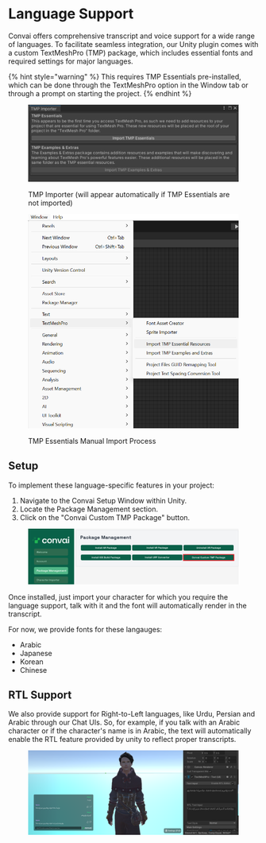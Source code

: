 # Language Support

Convai offers comprehensive transcript and voice support for a wide range of languages. To facilitate seamless integration, our Unity plugin comes with a custom TextMeshPro (TMP) package, which includes essential fonts and required settings for major languages.

{% hint style="warning" %}
This requires TMP Essentials pre-installed, which can be done through the TextMeshPro option in the Window tab or through a prompt on starting the project.&#x20;
{% endhint %}

<figure><img src="../../../.gitbook/assets/TMP_Prompt.png" alt=""><figcaption><p>TMP Importer (will appear automatically if TMP Essentials are not imported)</p></figcaption></figure>

<figure><img src="../../../.gitbook/assets/TMP_Window.png" alt=""><figcaption><p>TMP Essentials Manual Import Process</p></figcaption></figure>

## Setup

To implement these language-specific features in your project:

1. Navigate to the Convai Setup Window within Unity.
2. Locate the Package Management section.
3. Click on the "Convai Custom TMP Package" button.

<figure><img src="../../../.gitbook/assets/Doc.png" alt=""><figcaption></figcaption></figure>

Once installed, just import your character for which you require the language support, talk with it and the font will automatically render in the transcript.

For now, we provide fonts for these langauges:

* Arabic
* Japanese
* Korean
* Chinese

## RTL Support

We also provide support for Right-to-Left languages, like Urdu, Persian and Arabic through our Chat UIs.  So, for example, if you talk with an Arabic character or if the character's name is in Arabic, the text will automatically enable the RTL feature provided by unity to reflect proper transcripts.

<figure><img src="../../../.gitbook/assets/image (414).png" alt=""><figcaption></figcaption></figure>
